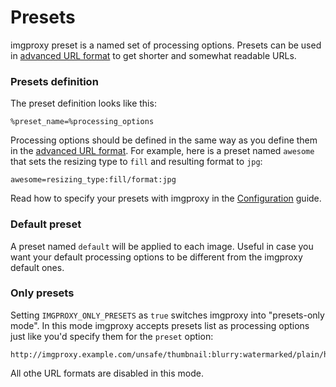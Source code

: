 # Presets

imgproxy preset is a named set of processing options. Presets can be used in [advanced URL format](./generating_the_url_advanced.md#preset) to get shorter and somewhat readable URLs.

### Presets definition

The preset definition looks like this:

```
%preset_name=%processing_options
```

Processing options should be defined in the same way as you define them in the [advanced URL format](./generating_the_url_advanced.md#preset). For example, here is a preset named `awesome` that sets the resizing type to `fill` and resulting format to `jpg`:

```
awesome=resizing_type:fill/format:jpg
```

Read how to specify your presets with imgproxy in the [Configuration](./configuration.md) guide.

### Default preset

A preset named `default` will be applied to each image. Useful in case you want your default processing options to be different from the imgproxy default ones.

### Only presets

Setting `IMGPROXY_ONLY_PRESETS` as `true` switches imgproxy into "presets-only mode". In this mode imgproxy accepts presets list as processing options just like you'd specify them for the `preset` option:

```
http://imgproxy.example.com/unsafe/thumbnail:blurry:watermarked/plain/http://example.com/images/curiosity.jpg@png
```

All othe URL formats are disabled in this mode.
